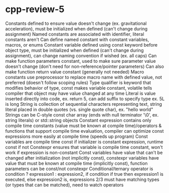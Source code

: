 # cpp-review-5

Constants defined to ensure value doesn't change (ex. gravitational acceleration), must be initialized when defined (can't change during assignment)
Named constants are associated with identifier, literal constants aren't
Can define named constant with constant variables, macros, or enums
Constant variable defined using const keyword before object type, must be initialized when defined (can't change during assignment), can change naming convention if wished (ex. all caps)
Can make function parameters constant, used to make sure parameter value doesn't change (don't need for non-reference/pointer parameters)
Can also make function return value constant (generally not needed)
Macro constants use preprocessor to replace macro name with defined value, not preferred (doesn't follow scoping rules)
Type qualifier is keyword that modifies behavior of type, const makes variable constant, volatile tells compiler that object may have value changed at any time
Literal is value inserted directly into code, ex. return 5, can add suffix to specify type ex. 5L is long
String is collection of sequential characters representing text, string literal placed in double quotes (vs. single quote char), ex. "hello world"
Strings can be C-style const char array (ends with null terminator '\0', ex. string literals) or std::string objects
Constant expression contains only compile time constants (value must be known at compile time)/operators & functions that support compile time evaluation, compiler can optimize const expressions more easily at compile time (speeds up program)
Const variables are compile time const if initializer is constant expression, runtime const if not
Constexpr ensures that variable is compile time constant, won't work if expression is non-constant
Const variables have value that can't be changed after initialization (not implicitly const), constexpr variables have value that must be known at compile time (implicitly const), function parameters can be const/not constexpr
Conditional/ternary operator is condition ? expression1 : expression2, if condition if true then expression1 is executed, else expression2 is, expressions 2/3 must have matching types (or types that can be matched), need to watch operators
